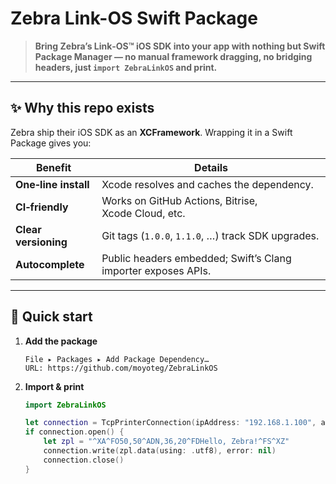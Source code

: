 # Zebra Link-OS Swift Package

> **Bring Zebra’s Link‑OS™ iOS SDK into your app with nothing but Swift Package Manager — no manual framework dragging, no bridging headers, just `import ZebraLinkOS` and print.**

---

## ✨ Why this repo exists

Zebra ship their iOS SDK as an **XCFramework**. Wrapping it in a Swift Package gives you:

| Benefit | Details |
|---------|---------|
| **One‑line install** | Xcode resolves and caches the dependency. |
| **CI‑friendly** | Works on GitHub Actions, Bitrise, Xcode Cloud, etc. |
| **Clear versioning** | Git tags (`1.0.0`, `1.1.0`, …) track SDK upgrades. |
| **Autocomplete**    | Public headers embedded; Swift’s Clang importer exposes APIs. |

---

## 🚀 Quick start

1. **Add the package**  
   ```text
   File ▸ Packages ▸ Add Package Dependency…
   URL: https://github.com/moyoteg/ZebraLinkOS
   ```

2. **Import & print**  
   ```swift
   import ZebraLinkOS

   let connection = TcpPrinterConnection(ipAddress: "192.168.1.100", andWithPort: 9100)!
   if connection.open() {
       let zpl = "^XA^FO50,50^ADN,36,20^FDHello, Zebra!^FS^XZ"
       connection.write(zpl.data(using: .utf8), error: nil)
       connection.close()
   }
   ```
